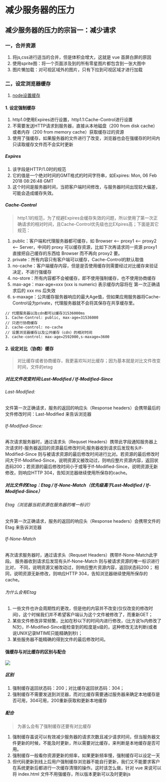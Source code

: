 
# 减少服务器的压力
## 减少服务器的压力的宗旨一：减少请求
### 一，合并资源
1. 将js,css进行适当的合并，但是体积会增大，这就是 vue 首屏白屏的原因
2. 使用sprite图：将一个页面涉及到的所有零星图片都包含到一张大图中
3. 图片懒加载：对可视区域外的图片，只有下拉到可视区域才进行加载

### 二，设定浏览器缓存
1. [node设置缓存](https://www.tomz.club/blog/md/FullStack/NodeJS/2020-04/190401.md)


#### 1. 设定强制缓存
1. http1.0使用Expires进行设置，http1.1:Cache-Control进行设置
2. 不需要发送HTTP请求到服务器，直接从本地磁盘（200 from disk cache）或者内存（200 from memory cache）获取缓存过的资源
3. 使用了强缓存，如果服务器的文件进行了改变，浏览器也会在强缓存的时间内只读取缓存文件而不会实时更新

##### Expires
1. 该字段是HTTP/1.0时的规范
2. 它的值是一个绝对时间的GMT格式的时间字符串，如Expires: Mon, 06 Feb 2018 08:26:48 GMT
3. 这个时间是服务器时间，当把客户端时间修改，与服务器时间出现较大偏差，可能会造成缓存失效。

##### Cache-Control
> http1.1的规范，为了规避Expires会缓存失效的问题，所以使用了第一次正确请求的相对时间，且Cache-Control优先级也比EXpires高；下面是其它规范：
1. public：客户端和代理服务器都可缓存，如 Browser <-- proxy1 <-- proxy2 <-- Server，中间的 proxy 可以缓存资源，比如下次再请求同一资源 proxy1 直接把自己缓存的东西给 Browser 而不再向 proxy2 要。
2. private：所有内容只有客户端可以缓存，Cache-Control的默认取值
3. no-cache：客户端缓存内容，但是是否使用缓存则需要经过对比缓存来验证决定，不进行强缓存
4. no-store：所有内容都不会被缓存，即不使用强制缓存，也不使用协商缓存
5. max-age：max-age=xxx (xxx is numeric) 表示缓存内容将在 第一次正确请求后的 xxx ms 后失效
6. s-maxage：公共缓存服务器响应的最大Age值，但如果应用服务器将Cache-Control设为private，代理服务器就不会将其保存在共享缓存里。

```
// 代理服务器以及cdn都可以缓存31536000ms
1. Cache-Control: public, max-age=31536000
// 只进行协商缓存
2. cache-control: no-cache
// 设置浏览器缓存以及公共缓存（cdn）的相对时间
3. cache-control: max-age=2592000,s-maxage=3600
```

#### 2. 设定对比（协商）缓存
> 对比缓存或者协商缓存，我更喜欢叫对比缓存；因为基本就是对比文件改变时间，文件的etag

##### 对比文件改变时间:Last-Modified  /  If-Modified-Since
###### Last-Modified:
文件第一次正确请求，服务的返回的响应头（Response headers）会携带最后的文件修改时间：Last-Modified 来告诉浏览器

###### If-Modified-Since:
再次请求服务器时，通过请求头（Requset Headers）携带此字段通知服务器上次请求时-服务器返回的资源最后修改时间;服务器收到请求后发现有头If-Modified-Since 则与被请求资源的最后修改时间进行比对。若资源的最后修改时间大于If-Modified-Since，说明资源又被改动过，则响应整片资源内容，返回状态码200；若资源的最后修改时间小于或等于If-Modified-Since，说明资源无新修改，则响应HTTP 304，告知浏览器继续使用所保存的cache。

##### 对比文件的Etag：Etag  /  If-None-Match（优先级高于Last-Modified  /  If-Modified-Since）
###### Etag（浏览器当前资源在服务器的唯一标识）
文件第一次正确请求，服务的返回的响应头（Response headers）会携带文件的Etag 来告诉浏览器

###### If-None-Match
再次请求服务器时，通过请求头（Requset Headers）携带If-None-Match此字段。
服务器收到请求后发现有头If-None-Match 则与被请求资源的唯一标识进行比对，
不同，说明资源又被改动过，则响应整片资源内容，返回状态码200；
相同，说明资源无新修改，则响应HTTP 304，告知浏览器继续使用所保存的cache。

###### 为什么会有Etag
1. 一些文件也许会周期性的更改，但是他的内容并不改变(仅仅改变的修改时间)，这个时候我们并不希望客户端认为这个文件被修改了，而重新GET；
2. 某些文件修改非常频繁，比如在秒以下的时间内进行修改，(比方说1s内修改了N次)，If-Modified-Since能检查到的粒度是s级的，这种修改无法判断(或者说UNIX记录MTIME只能精确到秒)；
3. 某些服务器不能精确的得到文件的最后修改时间。

#### 强缓存与对比缓存的区别与配合
![](https://tomz-1253937763.cos.ap-guangzhou.myqcloud.com/img/201904/cache.png
)

##### 区别
1. 强制缓存返回状态码：200；对比缓存返回状态码：304；
2. 强制缓存不需要发送到浏览器，而对比缓存需要通过服务器来确定本地缓存是否可用，304可用，200重新获取和更新本地缓存

##### 配合
> 为甚么会有了强制缓存还要有对比缓存

1. 强制缓存虽说可以有效减少服务器的请求次数且减少请求时间，但当服务器文件更新的时候，不能及时更新，所以需要对比缓存，来判断是本地缓存是否可用。
2. 强制缓存一般看你资源更新的频率，如果更新频率慢，强制缓存可以设定一天
3. 但代码更新到线上后用户强制缓存浏览器不能自行更新，我们又不能要求客户在系统更新后都进行一次缓存清理的操作。这时该怎么做，针对 vue 来说可以将 index.html 文件不用强缓存，所以版本更新可以及时更新js